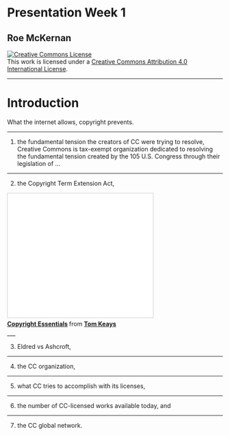 # Presentation Week 1
## Roe McKernan

<a rel="license" href="http://creativecommons.org/licenses/by/4.0/"><img alt="Creative Commons License" style="border-width:0" src="https://i.creativecommons.org/l/by/4.0/88x31.png" /></a><br />This work is licensed under a <a rel="license" href="http://creativecommons.org/licenses/by/4.0/">Creative Commons Attribution 4.0 International License</a>.
___
# Introduction
What the internet allows, copyright prevents.
___

1. the fundamental tension the creators of CC were trying to resolve,
Creative Commons is tax-exempt organization dedicated to resolving the fundamental tension created by the 105 U.S. Congress through their legislation of ...   
___
2. the Copyright Term Extension Act,

<iframe src="//www.slideshare.net/slideshow/embed_code/key/LFYEYVRMl00kZ1" width="340" height="290" frameborder="0" marginwidth="0" marginheight="0" scrolling="no" style="border:1px solid #CCC; border-width:1px; margin-bottom:5px; max-width: 100%;" allowfullscreen> </iframe> <div style="margin-bottom:5px"> <strong> <a href="//www.slideshare.net/tomkeays/copyright-essentials" title="Copyright Essentials" target="_blank">Copyright Essentials</a> </strong> from <strong><a href="//www.slideshare.net/tomkeays" target="_blank">Tom Keays</a></strong> </div>
___
    
3.  Eldred vs Ashcroft,
___
    
4.  the CC organization,
___
    
5.  what CC tries to accomplish with its licenses,
___
    
6.    the number of CC-licensed works available today, and
___
    
7.    the CC global network.


